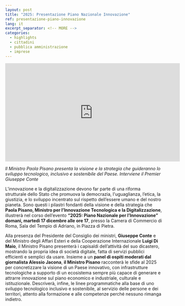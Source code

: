 ```yaml
---
layout: post
title: "2025: Presentazione Piano Nazionale Innovazione"
ref: presentazione-piano-innovazione
lang: it
excerpt_separator: <!-- MORE -->
categories:
  - highlights
  - cittadini
  - pubblica amministrazione
  - imprese
---
```


<div class="responsive-embed">

<iframe width="560" height="315" src="https://www.youtube.com/embed/6IY7agL5p-4" frameborder="0" allow="accelerometer; autoplay; encrypted-media; gyroscope; picture-in-picture" allowfullscreen></iframe>

</div>

_Il Ministro Paola Pisano presenta la visione e la strategia che guideranno lo sviluppo tecnologico, inclusivo e sostenibile del Paese. Interviene il Premier Giuseppe Conte_

<!-- MORE -->

L’innovazione e la digitalizzazione devono far parte di una riforma strutturale dello Stato che promuova la democrazia, l'uguaglianza, l’etica, la giustizia, e lo sviluppo incentrato sul rispetto dell’essere umano e del nostro pianeta. Sono questi i pilastri fondanti della visione e della strategia che **Paola Pisano, Ministro per l’Innovazione Tecnologica e la Digitalizzazione**, illustrerà nel corso dell’evento **“2025: Piano Nazionale per l’Innovazione” domani, martedì 17 dicembre alle ore 17**, presso la Camera di Commercio di Roma, Sala del Tempio di Adriano, in Piazza di Pietra.

Alla presenza del Presidente del Consiglio dei ministri, **Giuseppe Conte** e del Ministro degli Affari Esteri e della Cooperazione Internazionale **Luigi Di Maio**, il Ministro Pisano presenterà i capisaldi dell’attività del suo dicastero, mostrando la propria idea di società digitale, fatta di servizi pubblici efficienti e semplici da usare. Insieme a un **panel di ospiti moderati dal giornalista Alessio Jacona**, **il Ministro Pisano** racconterà le sfide al 2025 per concretizzare la visione di un Paese innovativo, con infrastrutture tecnologiche a supporto di un ecosistema sempre più capace di generare e attrarre innovazione sul piano economico e industriale, culturale e istituzionale. Descriverà, infine, le linee programmatiche alla base di uno sviluppo tecnologico inclusivo e sostenibile, al servizio delle persone e dei territori, attento alla formazione e alle competenze perché nessuno rimanga indietro.


